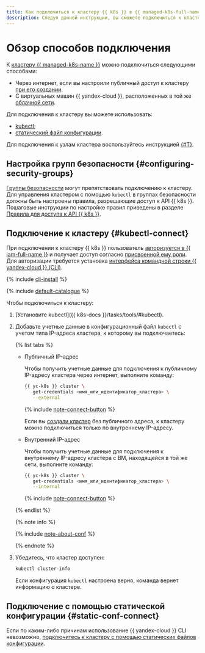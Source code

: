 ```yaml
---
title: Как подключиться к кластеру {{ k8s }} в {{ managed-k8s-full-name }}
description: Следуя данной инструкции, вы сможете подключиться к кластеру {{ managed-k8s-name }}.
---
```


# Обзор способов подключения

К [кластеру {{ managed-k8s-name }}](../../concepts/index.md#kubernetes-cluster) можно подключиться следующими способами:
* Через интернет, если вы настроили публичный доступ к кластеру [при его создании](../kubernetes-cluster/kubernetes-cluster-create.md).
* С виртуальных машин {{ yandex-cloud }}, расположенных в той же [облачной сети](../../../vpc/concepts/network.md).

Для подключения к кластеру вы можете использовать:
* [kubectl](#kubectl-connect);
* [статический файл конфигурации](#static-conf-connect).

Для подключения к узлам кластера воспользуйтесь инструкцией [{#T}](../node-connect-ssh.md).

## Настройка групп безопасности {#configuring-security-groups}

[Группы безопасности](security-groups.md) могут препятствовать подключению к кластеру. Для управления кластером с помощью `kubectl` в группах безопасности должны быть настроены правила, разрешающие доступ к API {{ k8s }}. Пошаговые инструкции по настройке правил приведены в разделе [Правила для доступа к API {{ k8s }}](security-groups.md#rules-master).

## Подключение к кластеру {#kubectl-connect}

При подключении к кластеру {{ k8s }} пользователь [авторизуется в {{ iam-full-name }}](../../../iam/concepts/authorization/index.md) и получает доступ согласно [присвоенной ему роли](../../security/index.md#yc-api). Для авторизации требуется установка [интерфейса командной строки {{ yandex-cloud }} (CLI)](../../../cli/quickstart.md).

{% include [cli-install](../../../_includes/cli-install.md) %}

{% include [default-catalogue](../../../_includes/default-catalogue.md) %}

Чтобы подключиться к кластеру:

1. [Установите kubectl]({{ k8s-docs }}/tasks/tools/#kubectl).

1. Добавьте учетные данные в конфигурационный файл `kubectl` с учетом типа IP-адреса кластера, к которому вы подключаетесь:

   {% list tabs %}

   - Публичный IP-адрес

      Чтобы получить учетные данные для подключения к публичному IP-адресу кластера через интернет, выполните команду:

      ```bash
      {{ yc-k8s }} cluster \
         get-credentials <имя_или_идентификатор_кластера> \
         --external
      ```
 
      {% include [note-connect-button](../../../_includes/managed-kubernetes/note-connect-button.md) %}

      Если вы [создали кластер](../kubernetes-cluster/kubernetes-cluster-create.md#kubernetes-cluster-create) без публичного адреса, к кластеру можно подключиться только по внутреннему IP-адресу.

   - Внутренний IP-адрес

      Чтобы получить учетные данные для подключения к внутреннему IP-адресу кластера с ВМ, находящейся в той же сети, выполните команду:

      ```bash
      {{ yc-k8s }} cluster \
         get-credentials <имя_или_идентификатор_кластера> \
         --internal
      ```
      
      {% include [note-connect-button](../../../_includes/managed-kubernetes/note-connect-button.md) %}

   {% endlist %}

   {% note info %}

   {% include [note-about-conf](../../../_includes/managed-kubernetes/note-about-conf.md) %}

   {% endnote %}

1. Убедитесь, что кластер доступен:

   ```bash
   kubectl cluster-info
   ```

   Если конфигурация `kubectl` настроена верно, команда вернет информацию о кластере.

## Подключение с помощью статической конфигурации {#static-conf-connect}

Если по каким-либо причинам использование {{ yandex-cloud }} CLI невозможно, [подключитесь к кластеру с помощью статических файлов конфигурации](./create-static-conf.md).